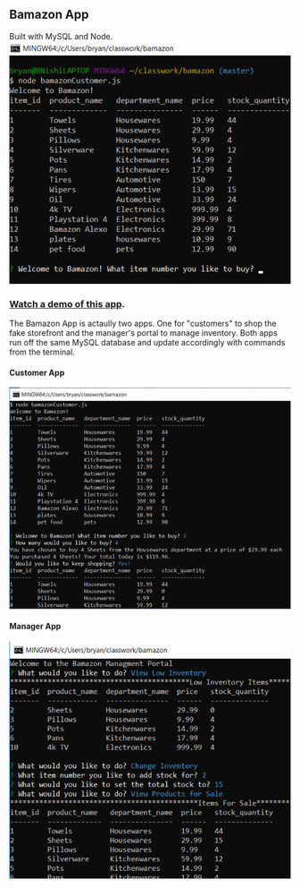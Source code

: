 ## Bamazon App
Built with MySQL and Node.
![Bamazon App](/images/Bamazon.png)

### [Watch a demo of this app](https://drive.google.com/open?id=1bFgmJ-WPPSG7DMaZwuasa638CCtAGOtW).
The Bamazon App is actaully two apps. One for "customers" to shop the fake storefront and the manager's portal to manage inventory.
Both apps run off the same MySQL database and update accordingly with commands from the terminal.

#### Customer App
![Bamazon Customer](/images/customerApp.png)

#### Manager App
![Bamazon Manager](/images/managerApp.png)

